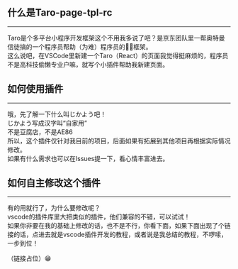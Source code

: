## 什么是Taro-page-tpl-rc
---
Taro是个多平台小程序开发框架这个不用我多说了吧？是京东团队里一帮奥特曼信徒搞的一个程序员帮助（为难）程序员的🐂🍺框架。  
这么说吧，在VSCode里新建一个Taro（React）的页面我觉得挺麻烦的，程序员不是高科技偷懒专业户嘛，就写个小插件帮助我新建页面。

## 如何使用插件
---
哦，先了解一下什么叫じかよう吧！  
じかよう写成汉字叫“自家用”  
不是豆腐店，不是AE86  
所以，这个插件仅针对我目前的项目，后面如果有拓展到其他项目再根据实际情况修改。  
如果有什么需求也可以在Issues提一下，看心情丰富进去。

## 如何自主修改这个插件
---
有的用就行了，为什么要修改呢？  
vscode的插件库里大把类似的插件，他们兼容的不错，可以试试！  
如果你非要在我的基础上修改的话，也不是不行，你看下面，如果下面出现了个链接的话，点进去就是vscode插件开发的教程，或者说是我总结的教程，不啰嗦，一步到位！  

（链接占位）😁